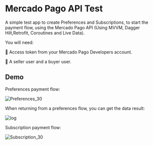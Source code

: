 
# Mercado Pago API Test

A simple test app to create Preferences and Subscriptions, to start the payment flow, using the Mercado Pago API (Using MVVM, Dagger Hilt,Retrofit, Coroutines and Live Data).

You will need:

🔑 Access token from your Mercado Pago Developers account.

👥 A seller user and a buyer user.




## Demo

Preferences payment flow:

![Preferences_30](https://github.com/mandelbaummatias/MercadoPagoAPITest/assets/105255748/74deff47-bb92-4fcd-a0a6-f0bd5c27c69d)

When returning from a preferences flow, you can get the data result:

![log](https://github.com/mandelbaummatias/MercadoPagoAPITest/assets/105255748/3806c2d8-a113-4c2d-8b48-0810396a3740)


Subscription payment flow:

![Subscription_30](https://github.com/mandelbaummatias/MercadoPagoAPITest/assets/105255748/1da5befe-ee53-42ab-ad01-abde6c28c41d)
